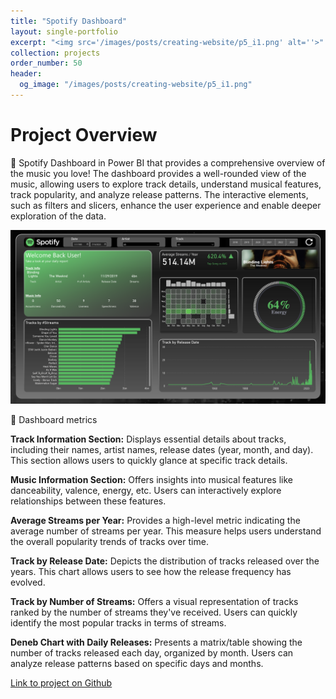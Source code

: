 ```yaml
---
title: "Spotify Dashboard"
layout: single-portfolio
excerpt: "<img src='/images/posts/creating-website/p5_i1.png' alt=''>"
collection: projects
order_number: 50
header: 
  og_image: "/images/posts/creating-website/p5_i1.png"
---
```



# Project Overview

📌 Spotify Dashboard in Power BI that provides a comprehensive overview of the music you love! The dashboard provides a well-rounded view of the music, allowing users to explore track details, understand musical features, track popularity, and analyze release patterns. The interactive elements, such as filters and slicers, enhance the user experience and enable deeper exploration of the data.


![](/images/posts/creating-website/p5_i1.png)


📌 Dashboard metrics

**Track Information Section:**
Displays essential details about tracks, including their names, artist names, release dates (year, month, and day).
This section allows users to quickly glance at specific track details.

**Music Information Section:**
Offers insights into musical features like danceability, valence, energy, etc. 
Users can interactively explore relationships between these features.

**Average Streams per Year:**
Provides a high-level metric indicating the average number of streams per year.
This measure helps users understand the overall popularity trends of tracks over time.

**Track by Release Date:**
Depicts the distribution of tracks released over the years.
This chart allows users to see how the release frequency has evolved.

**Track by Number of Streams:**
Offers a visual representation of tracks ranked by the number of streams they've received.
Users can quickly identify the most popular tracks in terms of streams.

**Deneb Chart with Daily Releases:**
Presents a matrix/table showing the number of tracks released each day, organized by month.
Users can analyze release patterns based on specific days and months.



<!-- > A brief aside on Git-speak: these periodic indented blocks will explain the terminology that Git uses to help you underst what each Git comm actually does.


To save yourself some time  do this faster, simply press <kbd>Ctrl</kbd>+<kbd>c</kbd>.[^2] -->



[Link to project on Github](https://github.com/Gauthami25/Spotify-Dashboard/tree/main)

